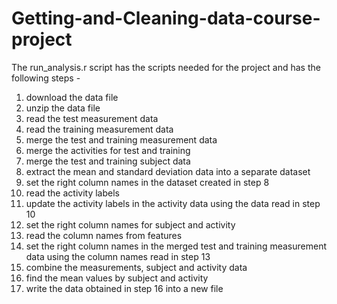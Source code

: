 # Getting-and-Cleaning-data-course-project
The run_analysis.r script has the scripts needed for the project and has the following steps - 
1. download the data file
2. unzip the data file
3. read the test measurement data
4. read the training measurement data
5. merge the test and training measurement data
6. merge the activities for test and training
7. merge the test and training subject data
8. extract the mean and standard deviation data into a separate dataset
9. set the right column names in the dataset created in step 8
10. read the activity labels
11. update the activity labels in the activity data using the data read in step 10
12. set the right column names for subject and activity
13. read the column names from features
14. set the right column names in the merged test and training measurement data using the column names read in step 13
15. combine the measurements, subject and activity data
16. find the mean values by subject and activity
17. write the data obtained in step 16 into a new file
